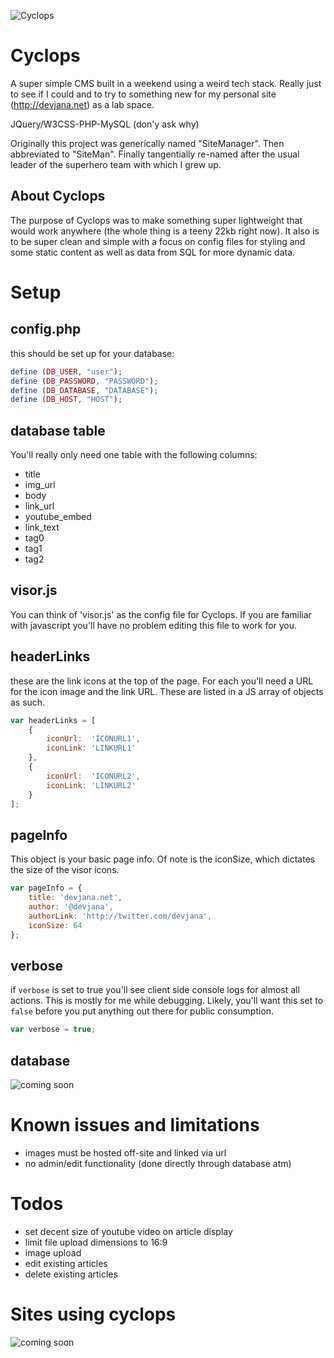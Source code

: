 
![Cyclops](http://static.srcdn.com/wp-content/uploads/cyclops-x-man.jpg)

Cyclops
=======

A super simple CMS built in a weekend using a weird tech stack. Really just to see if I could and to try to something new for my personal site (http://devjana.net) as a lab space.

JQuery/W3CSS-PHP-MySQL (don'y ask why)

Originally this project was generically named "SiteManager". Then abbreviated to "SiteMan". Finally tangentially re-named after the usual leader of the superhero team with which I grew up.

About Cyclops
-------------
The purpose of Cyclops was to make something super lightweight that would work anywhere (the whole thing is a teeny 22kb right now). It also is to be super clean and simple with a focus on config files for styling and some static content as well as data from SQL for more dynamic data.

Setup
=====
config.php
----------
this should be set up for your database:

``` php
define (DB_USER, "user");
define (DB_PASSWORD, "PASSWORD");
define (DB_DATABASE, "DATABASE");
define (DB_HOST, "HOST");
```

database table
--------------
You'll really only need one table with the following columns:
* title
* img_url
* body
* link_url
* youtube_embed
* link_text
* tag0
* tag1
* tag2

visor.js
--------
You can think of 'visor.js' as the config file for Cyclops. If you are familiar with javascript you'll have no problem editing this file to work for you.

headerLinks
------------
these are the link icons at the top of the page. For each you'll need a URL for the icon image and the link URL. These are listed in a JS array of objects as such.

```javascript
var headerLinks = [
    {
        iconUrl:  'ICONURL1',
        iconLink: 'LINKURL1'
    },
    {
        iconUrl:  'ICONURL2',
        iconLink: 'LINKURL2'
    }
];
```

pageInfo
--------
This object is your basic page info. Of note is the iconSize, which dictates the size of the visor icons.

```javascript
var pageInfo = {
    title: 'devjana.net',
    author: '@devjana',
    authorLink: 'http://twitter.com/devjana',
    iconSize: 64
};
```

verbose
-------
if ```verbose``` is set to true you'll see client side console logs for almost all actions. This is mostly for me while debugging. Likely, you'll want this set to ```false``` before you put anything out there for public consumption.

```javascript
var verbose = true;
```

database
--------
![coming soon](http://i0.kym-cdn.com/photos/images/facebook/000/117/012/tumblr_lj57goZvBh1qdjdp1o1_500.jpg)

Known issues and limitations
=============================
* images must be hosted off-site and linked via url
* no admin/edit functionality (done directly through database atm)

Todos
=====
* set decent size of youtube video on article display
* limit file upload dimensions to 16:9
* image upload
* edit existing articles
* delete existing articles

Sites using cyclops
===================
![coming soon](http://i0.kym-cdn.com/photos/images/facebook/000/117/012/tumblr_lj57goZvBh1qdjdp1o1_500.jpg)
